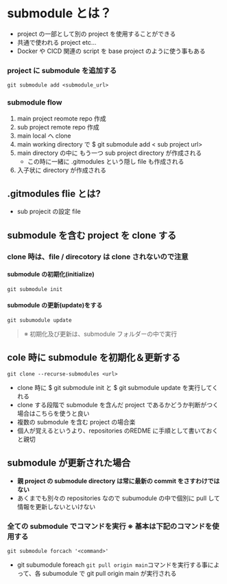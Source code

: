 # submodule とは？
- project の一部として別の project を使用することができる
- 共通で使われる project etc...
- Docker や CICD 関連の script を base project のように使う事もある
### project に submodule を追加する
    git submodule add <submodule_url>
### submodule flow
1. main project reomote repo 作成
2. sub project remote repo 作成
3. main local へ clone
4. main working directory で $ git submodule add < sub project url>
5. main directory の中に もう一つ sub project directory が作成される
   - この時に一緒に .gitmodules という隠し file も作成される
6. 入子状に directory が作成される
## .gitmodules flie とは?
- sub projecit の設定 file
## submodule を含む project を clone する
### clone 時は、file / direcotory は clone されないので注意
#### submodule の初期化(initialize)
    git submodule init
#### submodule の更新(update)をする
    git subumodule update
> ※ 初期化及び更新は、submodule フォルダーの中で実行
## cole 時に submodule を初期化＆更新する
    git clone --recurse-submodules <url>
- clone 時に $ git submodule init と $ git submodule update を実行してくれる
- clone する段階で submodule を含んだ project であるかどうか判断がつく場合はこちらを使うと良い
- 複数の submodule を含む project の場合楽
- 個人が覚えるというより、repositories のREDME に手順として書いておくと親切
## submodule が更新された場合
- **親 project の submodule directory は常に最新の commit をさすわけではない**
- あくまでも別々の repositories なので subumodule の中で個別に pull して情報を更新しないといけない
### 全ての submodule でコマンドを実行 ※ 基本は下記のコマンドを使用する
    git submodule forcach '<command>'
- git subumodule foreach `git pull origin main`コマンドを実行する事によって、各 subumodule で git pull origin main が実行される
